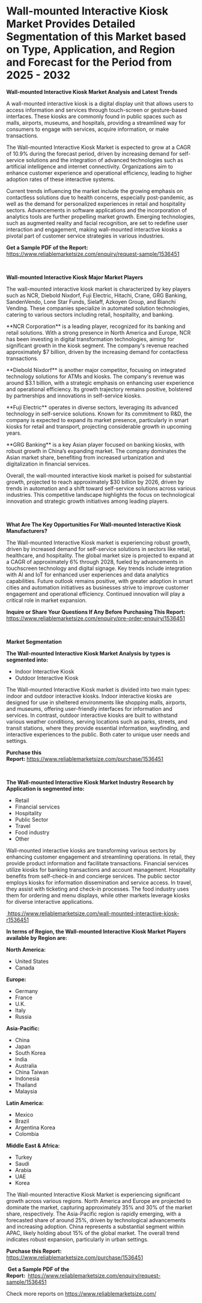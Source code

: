 <p><h1>Wall-mounted Interactive Kiosk Market Provides Detailed Segmentation of this Market based on Type, Application, and Region and Forecast for the Period from 2025 - 2032</h1></p><p><strong>Wall-mounted Interactive Kiosk Market Analysis and Latest Trends</strong></p>
<p><p>A wall-mounted interactive kiosk is a digital display unit that allows users to access information and services through touch-screen or gesture-based interfaces. These kiosks are commonly found in public spaces such as malls, airports, museums, and hospitals, providing a streamlined way for consumers to engage with services, acquire information, or make transactions.</p><p>The Wall-mounted Interactive Kiosk Market is expected to grow at a CAGR of 10.9% during the forecast period, driven by increasing demand for self-service solutions and the integration of advanced technologies such as artificial intelligence and internet connectivity. Organizations aim to enhance customer experience and operational efficiency, leading to higher adoption rates of these interactive systems.</p><p>Current trends influencing the market include the growing emphasis on contactless solutions due to health concerns, especially post-pandemic, as well as the demand for personalized experiences in retail and hospitality sectors. Advancements in software applications and the incorporation of analytics tools are further propelling market growth. Emerging technologies, such as augmented reality and facial recognition, are set to redefine user interaction and engagement, making wall-mounted interactive kiosks a pivotal part of customer service strategies in various industries.</p></p>
<p><strong>Get a Sample PDF of the Report:&nbsp;</strong> <a href="https://www.reliablemarketsize.com/enquiry/request-sample/1536451?utm_campaign=2041&utm_medium=2&utm_source=Github&utm_content=ia&utm_term=27022025&utm_id=wall-mounted-interactive-kiosk">https://www.reliablemarketsize.com/enquiry/request-sample/1536451</a></p>
<p>&nbsp;</p>
<p><strong>Wall-mounted Interactive Kiosk Major Market Players</strong></p>
<p><p>The wall-mounted interactive kiosk market is characterized by key players such as NCR, Diebold Nixdorf, Fuji Electric, Hitachi, Crane, GRG Banking, SandenVendo, Lone Star Funds, Sielaff, Azkoyen Group, and Bianchi Vending. These companies specialize in automated solution technologies, catering to various sectors including retail, hospitality, and banking.</p><p>**NCR Corporation** is a leading player, recognized for its banking and retail solutions. With a strong presence in North America and Europe, NCR has been investing in digital transformation technologies, aiming for significant growth in the kiosk segment. The company's revenue reached approximately $7 billion, driven by the increasing demand for contactless transactions.</p><p>**Diebold Nixdorf** is another major competitor, focusing on integrated technology solutions for ATMs and kiosks. The company's revenue was around $3.1 billion, with a strategic emphasis on enhancing user experience and operational efficiency. Its growth trajectory remains positive, bolstered by partnerships and innovations in self-service kiosks.</p><p>**Fuji Electric** operates in diverse sectors, leveraging its advanced technology in self-service solutions. Known for its commitment to R&D, the company is expected to expand its market presence, particularly in smart kiosks for retail and transport, projecting considerable growth in upcoming years.</p><p>**GRG Banking** is a key Asian player focused on banking kiosks, with robust growth in China’s expanding market. The company dominates the Asian market share, benefiting from increased urbanization and digitalization in financial services.</p><p>Overall, the wall-mounted interactive kiosk market is poised for substantial growth, projected to reach approximately $30 billion by 2026, driven by trends in automation and a shift toward self-service solutions across various industries. This competitive landscape highlights the focus on technological innovation and strategic growth initiatives among leading players.</p></p>
<p>&nbsp;</p>
<p><strong>What Are The Key Opportunities For Wall-mounted Interactive Kiosk Manufacturers?</strong></p>
<p><p>The Wall-mounted Interactive Kiosk market is experiencing robust growth, driven by increased demand for self-service solutions in sectors like retail, healthcare, and hospitality. The global market size is projected to expand at a CAGR of approximately 6% through 2028, fueled by advancements in touchscreen technology and digital signage. Key trends include integration with AI and IoT for enhanced user experiences and data analytics capabilities. Future outlook remains positive, with greater adoption in smart cities and automation initiatives as businesses strive to improve customer engagement and operational efficiency. Continued innovation will play a critical role in market expansion.</p></p>
<p><strong>Inquire or Share Your Questions If Any Before Purchasing This Report:</strong> <a href="https://www.reliablemarketsize.com/enquiry/pre-order-enquiry/1536451?utm_campaign=2041&utm_medium=2&utm_source=Github&utm_content=ia&utm_term=27022025&utm_id=wall-mounted-interactive-kiosk">https://www.reliablemarketsize.com/enquiry/pre-order-enquiry/1536451</a></p>
<p>&nbsp;</p>
<p><strong>Market Segmentation</strong></p>
<p><strong>The Wall-mounted Interactive Kiosk Market Analysis by types is segmented into:</strong></p>
<p><ul><li>Indoor Interactive Kiosk</li><li>Outdoor Interactive Kiosk</li></ul></p>
<p><p>The Wall-mounted Interactive Kiosk market is divided into two main types: indoor and outdoor interactive kiosks. Indoor interactive kiosks are designed for use in sheltered environments like shopping malls, airports, and museums, offering user-friendly interfaces for information and services. In contrast, outdoor interactive kiosks are built to withstand various weather conditions, serving locations such as parks, streets, and transit stations, where they provide essential information, wayfinding, and interactive experiences to the public. Both cater to unique user needs and settings.</p></p>
<p><strong>Purchase this Report:&nbsp;</strong><a href="https://www.reliablemarketsize.com/purchase/1536451?utm_campaign=2041&utm_medium=2&utm_source=Github&utm_content=ia&utm_term=27022025&utm_id=wall-mounted-interactive-kiosk">https://www.reliablemarketsize.com/purchase/1536451</a></p>
<p>&nbsp;</p>
<p><strong>The Wall-mounted Interactive Kiosk Market Industry Research by Application is segmented into:</strong></p>
<p><ul><li>Retail</li><li>Financial services</li><li>Hospitality</li><li>Public Sector</li><li>Travel</li><li>Food industry</li><li>Other</li></ul></p>
<p><p>Wall-mounted interactive kiosks are transforming various sectors by enhancing customer engagement and streamlining operations. In retail, they provide product information and facilitate transactions. Financial services utilize kiosks for banking transactions and account management. Hospitality benefits from self-check-in and concierge services. The public sector employs kiosks for information dissemination and service access. In travel, they assist with ticketing and check-in processes. The food industry uses them for ordering and menu displays, while other markets leverage kiosks for diverse interactive applications.</p></p>
<p><a href="https://www.reliablemarketsize.com/wall-mounted-interactive-kiosk-r1536451?utm_campaign=2041&utm_medium=2&utm_source=Github&utm_content=ia&utm_term=27022025&utm_id=wall-mounted-interactive-kiosk">&nbsp;https://www.reliablemarketsize.com/wall-mounted-interactive-kiosk-r1536451</a></p>
<p><strong>In terms of Region, the Wall-mounted Interactive Kiosk Market Players available by Region are:</strong></p>
<p>
    <p> <strong> North America: </strong>
        <ul>
            <li>United States</li>
            <li>Canada</li>
        </ul>
        </p> 
    <p> <strong> Europe: </strong>
        <ul>
            <li>Germany</li>
            <li>France</li>
            <li>U.K.</li>
            <li>Italy</li>
            <li>Russia</li>
        </ul>
        </p> 
    <p> <strong> Asia-Pacific: </strong>
        <ul>
            <li>China</li>
            <li>Japan</li>
            <li>South Korea</li>
            <li>India</li>
            <li>Australia</li>
            <li>China Taiwan</li>
            <li>Indonesia</li>
            <li>Thailand</li>
            <li>Malaysia</li>
        </ul>
        </p> 
    <p> <strong> Latin America: </strong>
        <ul>
            <li>Mexico</li>
            <li>Brazil</li>
            <li>Argentina Korea</li>
            <li>Colombia</li>
        </ul>
        </p> 
    <p> <strong> Middle East & Africa: </strong>
        <ul>
            <li>Turkey</li>
            <li>Saudi</li>
            <li>Arabia</li>
            <li>UAE</li>
            <li>Korea</li>
        </ul>
    </p>
    </p>
<p><p>The Wall-mounted Interactive Kiosk Market is experiencing significant growth across various regions. North America and Europe are projected to dominate the market, capturing approximately 35% and 30% of the market share, respectively. The Asia-Pacific region is rapidly emerging, with a forecasted share of around 25%, driven by technological advancements and increasing adoption. China represents a substantial segment within APAC, likely holding about 15% of the global market. The overall trend indicates robust expansion, particularly in urban settings.</p></p>
<p><strong>Purchase this Report: </strong><a href="https://www.reliablemarketsize.com/purchase/1536451?utm_campaign=2041&utm_medium=2&utm_source=Github&utm_content=ia&utm_term=27022025&utm_id=wall-mounted-interactive-kiosk">https://www.reliablemarketsize.com/purchase/1536451</a></p>
<p>&nbsp;<strong>Get a Sample PDF of the Report:&nbsp;&nbsp;</strong><a href="https://www.reliablemarketsize.com/enquiry/request-sample/1536451?utm_campaign=2041&utm_medium=2&utm_source=Github&utm_content=ia&utm_term=27022025&utm_id=wall-mounted-interactive-kiosk">https://www.reliablemarketsize.com/enquiry/request-sample/1536451</a></p>
<p><strong></strong></p>
<p>Check more reports on <a href="https://www.reliablemarketsize.com/?utm_campaign=2041&utm_medium=2&utm_source=Github&utm_content=ia&utm_term=27022025&utm_id=wall-mounted-interactive-kiosk">https://www.reliablemarketsize.com/</a></p>